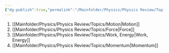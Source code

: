 ```yaml
---
{"dg-publish":true,"permalink":"/Mainfolder/Physics/Physics Review/Topics/Mechanics/"}
---
```


1. [[Mainfolder/Physics/Physics Review/Topics/Motion\|Motion]]
2. [[Mainfolder/Physics/Physics Review/Topics/Force\|Force]]
3. [[Mainfolder/Physics/Physics Review/Topics/Work, Energy\|Work, Energy]] 
4. [[Mainfolder/Physics/Physics Review/Topics/Momentum\|Momentum]] 